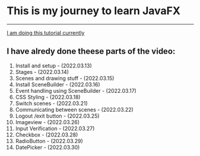 # This is my journey to learn JavaFX
---
[I am doing this tutorial currently](https://youtu.be/9XJicRt_FaI)

## I have alredy done theese parts of the video:
1. Install and setup - (2022.03.13)
2. Stages - (2022.03.14)
3. Scenes and drawing stuff - (2022.03.15)
4. Install SceneBuilder - (2022.03.16)
5. Event handling using SceneBuilder - (2022.03.17)
6. CSS Styling - (2022.03.18)
7. Switch scenes - (2022.03.21)
8. Communicating between scenes - (2022.03.22)
9. Logout /exit button - (2022.03.25)
10. Imageview - (2022.03.26)
11. Input Verification - (2022.03.27)
12. Checkbox - (2022.03.28)
13. RadioButton - (2022.03.29)
13. DatePicker - (2022.03.30)